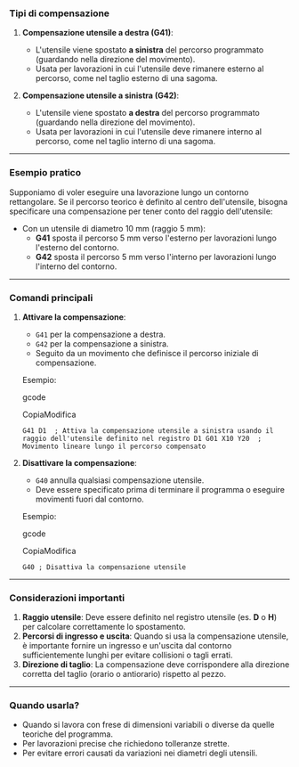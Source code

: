 ### **Tipi di compensazione**

1. **Compensazione utensile a destra (G41)**:
    
    - L'utensile viene spostato **a sinistra** del percorso programmato (guardando nella direzione del movimento).
    - Usata per lavorazioni in cui l'utensile deve rimanere esterno al percorso, come nel taglio esterno di una sagoma.
2. **Compensazione utensile a sinistra (G42)**:
    
    - L'utensile viene spostato **a destra** del percorso programmato (guardando nella direzione del movimento).
    - Usata per lavorazioni in cui l'utensile deve rimanere interno al percorso, come nel taglio interno di una sagoma.

---

### **Esempio pratico**

Supponiamo di voler eseguire una lavorazione lungo un contorno rettangolare. Se il percorso teorico è definito al centro dell'utensile, bisogna specificare una compensazione per tener conto del raggio dell'utensile:

- Con un utensile di diametro 10 mm (raggio 5 mm):
    - **G41** sposta il percorso 5 mm verso l'esterno per lavorazioni lungo l'esterno del contorno.
    - **G42** sposta il percorso 5 mm verso l'interno per lavorazioni lungo l'interno del contorno.

---

### **Comandi principali**

1. **Attivare la compensazione**:
    
    - `G41` per la compensazione a destra.
    - `G42` per la compensazione a sinistra.
    - Seguito da un movimento che definisce il percorso iniziale di compensazione.
    
    Esempio:
    
    gcode
    
    CopiaModifica
    
    `G41 D1  ; Attiva la compensazione utensile a sinistra usando il raggio dell'utensile definito nel registro D1 G01 X10 Y20  ; Movimento lineare lungo il percorso compensato`
    
2. **Disattivare la compensazione**:
    
    - `G40` annulla qualsiasi compensazione utensile.
    - Deve essere specificato prima di terminare il programma o eseguire movimenti fuori dal contorno.
    
    Esempio:
    
    gcode
    
    CopiaModifica
    
    `G40 ; Disattiva la compensazione utensile`
    

---

### **Considerazioni importanti**

1. **Raggio utensile**: Deve essere definito nel registro utensile (es. **D** o **H**) per calcolare correttamente lo spostamento.
2. **Percorsi di ingresso e uscita**: Quando si usa la compensazione utensile, è importante fornire un ingresso e un'uscita dal contorno sufficientemente lunghi per evitare collisioni o tagli errati.
3. **Direzione di taglio**: La compensazione deve corrispondere alla direzione corretta del taglio (orario o antiorario) rispetto al pezzo.

---

### **Quando usarla?**

- Quando si lavora con frese di dimensioni variabili o diverse da quelle teoriche del programma.
- Per lavorazioni precise che richiedono tolleranze strette.
- Per evitare errori causati da variazioni nei diametri degli utensili.